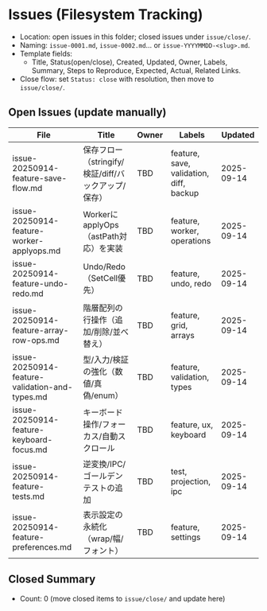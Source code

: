 # Issues (Filesystem Tracking)

- Location: open issues in this folder; closed issues under `issue/close/`.
- Naming: `issue-0001.md`, `issue-0002.md`… or `issue-YYYYMMDD-<slug>.md`.
- Template fields:
  - Title, Status(open/close), Created, Updated, Owner, Labels, Summary,
    Steps to Reproduce, Expected, Actual, Related Links.
- Close flow: set `Status: close` with resolution, then move to `issue/close/`.

## Open Issues (update manually)

| File | Title | Owner | Labels | Updated |
|---|---|---|---|---|
| issue-20250914-feature-save-flow.md | 保存フロー（stringify/検証/diff/バックアップ/保存） | TBD | feature, save, validation, diff, backup | 2025-09-14 |
| issue-20250914-feature-worker-applyops.md | WorkerにapplyOps（astPath対応）を実装 | TBD | feature, worker, operations | 2025-09-14 |
| issue-20250914-feature-undo-redo.md | Undo/Redo（SetCell優先） | TBD | feature, undo, redo | 2025-09-14 |
| issue-20250914-feature-array-row-ops.md | 階層配列の行操作（追加/削除/並べ替え） | TBD | feature, grid, arrays | 2025-09-14 |
| issue-20250914-feature-validation-and-types.md | 型/入力/検証の強化（数値/真偽/enum） | TBD | feature, validation, types | 2025-09-14 |
| issue-20250914-feature-keyboard-focus.md | キーボード操作/フォーカス/自動スクロール | TBD | feature, ux, keyboard | 2025-09-14 |
| issue-20250914-feature-tests.md | 逆変換/IPC/ゴールデンテストの追加 | TBD | test, projection, ipc | 2025-09-14 |
| issue-20250914-feature-preferences.md | 表示設定の永続化（wrap/幅/フォント） | TBD | feature, settings | 2025-09-14 |

## Closed Summary
- Count: 0 (move closed items to `issue/close/` and update here)
